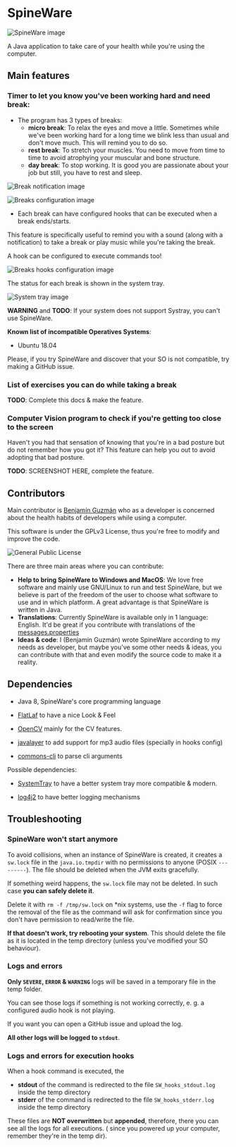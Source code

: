 <!--
Copyright (c) 2020. Benjamín Antonio Velasco Guzmán
Author: Benjamín Antonio Velasco Guzmán <9benjaminguzman@gmail.com>

This program is free software: you can redistribute it and/or modify
it under the terms of the GNU General Public License as published by
the Free Software Foundation, either version 3 of the License, or
(at your option) any later version.

This program is distributed in the hope that it will be useful,
but WITHOUT ANY WARRANTY; without even the implied warranty of
MERCHANTABILITY or FITNESS FOR A PARTICULAR PURPOSE.  See the
GNU General Public License for more details.

You should have received a copy of the GNU General Public License
along with this program.  If not, see <http://www.gnu.org/licenses/>.
-->

# SpineWare

![SpineWare image](media/SpineWare.svg)

A Java application to take care of your health while you're using the computer.

## Main features

### Timer to let you know you've been working hard and need break:

- The program has 3 types of breaks:
  + **micro break**: To relax the eyes and move a little. Sometimes while we've been working hard for a long time we
    blink less than usual and don't move much. This will remind you to do so.
  + **rest break**: To stretch your muscles. You need to move from time to time to avoid atrophying your muscular and
    bone structure.
  + **day break**: To stop working. It is good you are passionate about your job but still, you have to rest and sleep.

![Break notification image](media/break_notification.png)

![Breaks configuration image](media/breaks_config.png)

- Each break can have configured hooks that can be executed when a break ends/starts.

This feature is specifically useful to remind you with a sound (along with a notification) to take a break or play music
while you're taking the break.

A hook can be configured to execute commands too!

![Breaks hooks configuration image](media/break_hooks_config.png)

The status for each break is shown in the system tray.

![System tray image](media/systray.png)

**WARNING** and **TODO**: If your system does not support Systray, you can't use SpineWare.

**Known list of incompatible Operatives Systems**:

- Ubuntu 18.04

Please, if you try SpineWare and discover that your SO is not compatible, try making a GitHub issue.

### List of exercises you can do while taking a break

**TODO**: Complete this docs & make the feature.

### Computer Vision program to check if you're getting too close to the screen

Haven't you had that sensation of knowing that you're in a bad posture but do not remember how you got it? This feature
can help you out to avoid adopting that bad posture.

**TODO**: SCREENSHOT HERE, complete the feature.

## Contributors

Main contributor is [Benjamín Guzmán](https://github.com/BenjaminGuzman) who as a developer is concerned about the
health habits of developers while using a computer.

This software is under the GPLv3 License, thus you're free to modify and improve the code.

![General Public License](media/gplv3-136x68.png)

There are three main areas where you can contribute:

- **Help to bring SpineWare to Windows and MacOS**: We love free software and mainly use GNU/Linux to run and test
  SpineWare, but we believe is part of the freedom of the user to choose what software to use and in which platform. A
  great advantage is that SpineWare is written in Java.
- **Translations**: Currently SpineWare is available only in 1 language: English. It'd be great if you contribute with
  translations of the [messages.properties](src/main/resources/bundles)
- **Ideas & code**: I (Benjamín Guzmán) wrote SpineWare according to my needs as developer, but maybe you've some other
  needs & ideas, you can contribute with that and even modify the source code to make it a reality.

## Dependencies

- Java 8, SpineWare's core programming language

- [FlatLaf](https://github.com/JFormDesigner/FlatLaf) to have a nice Look & Feel

- [OpenCV](https://github.com/opencv/opencv) mainly for the CV features.

- [javalayer](http://www.javazoom.net/javalayer/javalayer.html) to add support for mp3 audio files (specially in hooks
  config)

- [commons-cli](https://commons.apache.org/proper/commons-cli/) to parse cli arguments

Possible dependencies:

- [SystemTray](https://github.com/dorkbox/SystemTray) to have a better system tray more compatible & modern.

- [log4j2](https://logging.apache.org/log4j/2.x/) to have better logging mechanisms

## Troubleshooting

### SpineWare won't start anymore

To avoid collisions, when an instance of SpineWare is created, it creates a `sw.lock` file in the `java.io.tmpdir` with
no permissions to anyone (POSIX `---------`). The file should be deleted when the JVM exits gracefully.

If something weird happens, the `sw.lock` file may not be deleted. In such case **you can safely delete it**.

Delete it with `rm -f /tmp/sw.lock` on *nix systems, use the `-f` flag to force the removal of the file as the command
will ask for confirmation since you don't have permission to read/write the file.

**If that doesn't work, try rebooting your system**. This should delete the file as it is located in the temp
directory (unless you've modified your SO behaviour).

### Logs and errors

**Only `SEVERE`, `ERROR` & `WARNING`** logs will be saved in a temporary file in the temp folder.

You can see those logs if something is not working correctly, e. g. a configured audio hook is not playing.

If you want you can open a GitHub issue and upload the log.

**All other logs will be logged to `stdout`**.

### Logs and errors for execution hooks

When a hook command is executed, the

- **stdout** of the command is redirected to the file `SW_hooks_stdout.log` inside the temp directory
- **stderr** of the command is redirected to the file `SW_hooks_stderr.log` inside the temp directory

These files are **NOT overwritten** but **appended**, therefore, there you can see all the logs for all executions. (
since you powered up your computer, remember they're in the temp dir).
